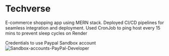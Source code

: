 # Techverse
E-commerce shopping app using MERN stack. Deployed CI/CD pipelines for seamless integration and deployment. Used CronJob to ping host every 15 mins to prevent sleep cycles on Render  


Credentials to use Paypal Sandbox account
![Sandbox-accounts-PayPal-Developer](https://github.com/Somvaded/Techverse/assets/128318170/457699a5-1771-4c7c-8853-139054d98b51)
